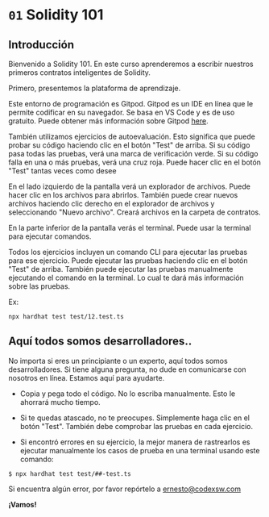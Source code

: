 # `01` Solidity 101

## Introducción

Bienvenido a Solidity 101. En este curso aprenderemos a escribir nuestros primeros contratos inteligentes de Solidity.

Primero, presentemos la plataforma de aprendizaje.

Este entorno de programación es Gitpod. Gitpod es un IDE en línea que le permite codificar en su navegador. Se basa en VS Code y es de uso gratuito. Puede obtener más información sobre Gitpod [here](https://www.gitpod.io/).

También utilizamos ejercicios de autoevaluación. Esto significa que puede probar su código haciendo clic en el botón "Test" de arriba. Si su código pasa todas las pruebas, verá una marca de verificación verde. Si su código falla en una o más pruebas, verá una cruz roja. Puede hacer clic en el botón "Test" tantas veces como desee

En el lado izquierdo de la pantalla verá un explorador de archivos. Puede hacer clic en los archivos para abrirlos. También puede crear nuevos archivos haciendo clic derecho en el explorador de archivos y seleccionando "Nuevo archivo". Creará archivos en la carpeta de contratos.

En la parte inferior de la pantalla verás el terminal. Puede usar la terminal para ejecutar comandos.

Todos los ejercicios incluyen un comando CLI para ejecutar las pruebas para ese ejercicio. Puede ejecutar las pruebas haciendo clic en el botón "Test" de arriba. También puede ejecutar las pruebas manualmente ejecutando el comando en la terminal. Lo cual te dará más información sobre las pruebas.

Ex:

```shell
npx hardhat test test/12.test.ts
```

## Aquí todos somos desarrolladores..

No importa si eres un principiante o un experto, aquí todos somos desarrolladores. Si tiene alguna pregunta, no dude en comunicarse con nosotros en línea. Estamos aquí para ayudarte.

- Copia y pega todo el código. No lo escriba manualmente. Esto le ahorrará mucho tiempo.

- Si te quedas atascado, no te preocupes. Simplemente haga clic en el botón "Test". También debe comprobar las pruebas en cada ejercicio.

- Si encontró errores en su ejercicio, la mejor manera de rastrearlos es ejecutar manualmente los casos de prueba en una terminal usando este comando:

```shell
$ npx hardhat test test/##-test.ts
```

Si encuentra algún error, por favor repórtelo a [ernesto@codexsw.com](mailto:ernesto@codexsw.com)

**¡Vamos!**
